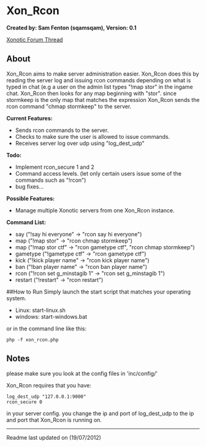 # Xon_Rcon
**Created by: Sam Fenton (sqamsqam), Version: 0.1**

[Xonotic Forum Thread](http://forums.xonotic.org/showthread.php?tid=3284)


## About
Xon_Rcon aims to make server administration easier. Xon_Rcon does this by reading the server log and issuing rcon commands depending on what is typed in chat (e.g a user on the admin list types "!map stor" in the ingame chat. Xon_Rcon then looks for any map beginning with "stor". since stormkeep is the only map that matches the expression Xon_Rcon sends the rcon command "chmap stormkeep" to the server.

**Current Features:**

- Sends rcon commands to the server.
- Checks to make sure the user is allowed to issue commands.
- Receives server log over udp using "log_dest_udp"


**Todo:**

- Implement rcon_secure 1 and 2
- Command access levels. (let only certain users issue some of the commands such as "!rcon")
- bug fixes...


**Possible Features:**

- Manage multiple Xonotic servers from one Xon_Rcon instance.


**Command List:**

- say ("!say hi everyone" -> "rcon say hi everyone")
- map ("!map stor" -> "rcon chmap stormkeep")
- map ("!map stor ctf" -> "rcon gametype ctf", "rcon chmap stormkeep")
- gametype ("!gametype ctf" -> "rcon gametype ctf")
- kick ("!kick player name" -> "rcon kick player name")
- ban ("!ban player name" -> "rcon ban player name")
- rcon ("!rcon set g_minstagib 1" -> "rcon set g_minstagib 1")
- restart ("!restart" -> "rcon restart")


##How to Run
Simply launch the start script that matches your operating system.

- Linux: start-linux.sh
- windows: start-windows.bat


or in the command line like this:

    php -f xon_rcon.php


## Notes
please make sure you look at the config files in 'inc/config/'

Xon_Rcon requires that you have:

```
log_dest_udp "127.0.0.1:9000"
rcon_secure 0
```

in your server config. you change the ip and port of log_dest_udp to the ip and
port that Xon_Rcon is running on. 

---

Readme last updated on (19/07/2012)